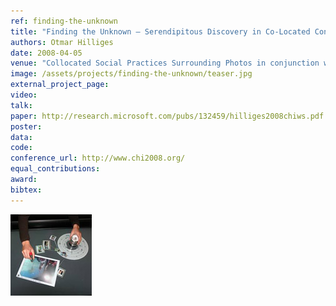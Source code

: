 ```yaml
---
ref: finding-the-unknown
title: "Finding the Unknown – Serendipitous Discovery in Co-Located Consumption of Digital Photo Collections"
authors: Otmar Hilliges
date: 2008-04-05
venue: "Collocated Social Practices Surrounding Photos in conjunction with the ACM CHI"
image: /assets/projects/finding-the-unknown/teaser.jpg
external_project_page: 
video: 
talk: 
paper: http://research.microsoft.com/pubs/132459/hilliges2008chiws.pdf
poster: 
data: 
code: 
conference_url: http://www.chi2008.org/
equal_contributions: 
award: 
bibtex:
---
```


<img class="fullcol" src="/assets/projects/finding-the-unknown/teaser.jpg" alt="Teaser-Picture" />